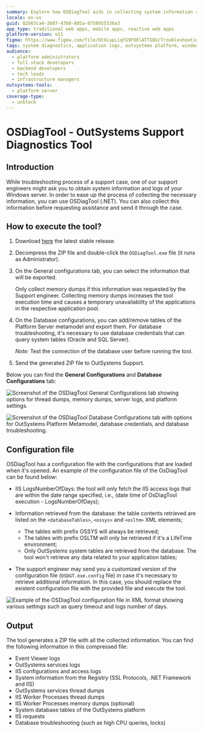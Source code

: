 ```yaml
---
summary: Explore how OSDiagTool aids in collecting system information and logs for OutSystems 11 (O11) support cases.
locale: en-us
guid: 82b63ca4-2687-47b0-805a-8758955536a3
app_type: traditional web apps, mobile apps, reactive web apps
platform-version: o11
figma: https://www.figma.com/file/6tXLupLiqfG9FOElATTGQU/Troubleshooting?node-id=3327:513
tags: system diagnostics, application logs, outsystems platform, windows server, system administration
audience:
  - platform administrators
  - full stack developers
  - backend developers
  - tech leads
  - infrastructure managers
outsystems-tools:
  - platform server
coverage-type:
  - unblock
---
```


# OSDiagTool - OutSystems Support Diagnostics Tool

## Introduction

While troubleshooting process of a support case, one of our support engineers might ask you to obtain system information and logs of your Windows server. In order to ease up the process of collecting the necessary information, you can use OSDiagTool (.NET). You can also collect this information before requesting assistance and send it through the case.

## How to execute the tool?

1. Download [here](https://github.com/OutSystems/techsupp-osdiagtool/releases) the latest stable release.

1. Decompress the ZIP file and double-click the `OSDiagTool.exe` file (it runs as Administrator).

1. On the General configurations tab, you can select the information that will be exported.

    <div class="warning" markdown="1">

    Only collect memory dumps if this information was requested by the Support engineer. Collecting memory dumps increases the tool execution time and causes a temporary unavailability of the applications in the respective application pool.

    </div>
    
1. On the Database configurations, you can add/remove tables of the Platform Server metamodel and export them. For database troubleshooting, it's necessary to use database credentials that can query system tables (Oracle and SQL Server).

    _Note:_ Test the connection of the database user before running the tool.
    
1. Send the generated ZIP file to OutSystems Support.

Below you can find the **General Configurations** and **Database Configurations** tab:

![Screenshot of the OSDiagTool General Configurations tab showing options for thread dumps, memory dumps, server logs, and platform settings.](images/osdiagtool-general-configs.png "OSDiagTool General Configurations Tab")

![Screenshot of the OSDiagTool Database Configurations tab with options for OutSystems Platform Metamodel, database credentials, and database troubleshooting.](images/osdiagtool-database-configs.png "OSDiagTool Database Configurations Tab")

## Configuration file

OSDiagTool has a configuration file with the configurations that are loaded when it's opened. An example of the configuration file of the OsDiagTool can be found below:

* IIS LogsNumberOfDays: the tool will only fetch the IIS access logs that are within the date range specified, i.e., (date time of OsDiagTool execution - LogsNumberOfDays);

* Information retrieved from the database: the table contents retrieved are listed on the `<databaseTables>`, `<ossys>` and `<osltm>` XML elements;
    * The tables with prefix OSSYS will always be retrieved;
    * The tables with prefix OSLTM will only be retrieved if it's a LifeTime environment;
    * Only OutSystems system tables are retrieved from the database. The tool won't retrieve any data related to your application tables;

* The support engineer may send you a customized version of the configuration file (`OSDGT.exe.config` file) in case it's necessary to retrieve additional information. In this case, you should replace the existent configuration file with the provided file and execute the tool.

![Example of the OSDiagTool configuration file in XML format showing various settings such as query timeout and logs number of days.](images/osdiagtool-config-file.png "OSDiagTool Configuration File Example")

## Output

The tool generates a ZIP file with all the collected information. You can find the following information in this compressed file:

* Event Viewer logs
* OutSystems services logs
* IIS configurations and access logs
* System information from the Registry (SSL Protocols, .NET Framework and IIS)
* OutSystems services thread dumps
* IIS Worker Processes thread dumps
* IIS Worker Processes memory dumps (optional)
* System database tables of the OutSystems platform
* IIS requests
* Database troubleshooting (such as high CPU queries, locks)
